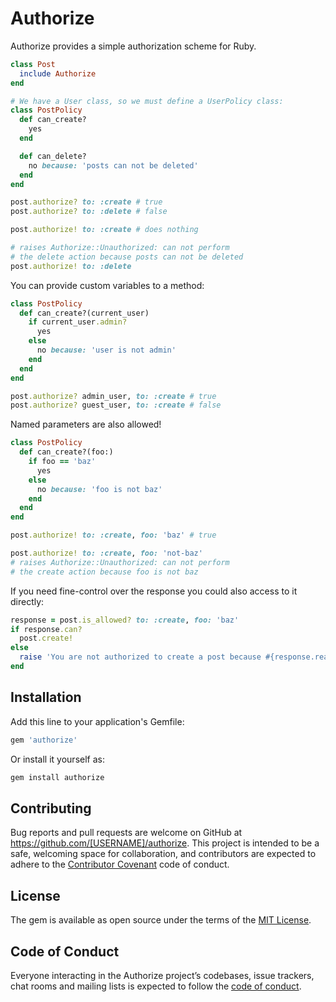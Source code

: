 # Authorize

Authorize provides a simple authorization scheme for Ruby.

```ruby
class Post
  include Authorize
end

# We have a User class, so we must define a UserPolicy class:
class PostPolicy
  def can_create?
    yes
  end

  def can_delete?
    no because: 'posts can not be deleted'
  end
end

post.authorize? to: :create # true
post.authorize? to: :delete # false

post.authorize! to: :create # does nothing

# raises Authorize::Unauthorized: can not perform
# the delete action because posts can not be deleted
post.authorize! to: :delete
```

You can provide custom variables to a method:

```ruby
class PostPolicy
  def can_create?(current_user)
    if current_user.admin?
      yes
    else
      no because: 'user is not admin'
    end
  end
end

post.authorize? admin_user, to: :create # true
post.authorize? guest_user, to: :create # false
```

Named parameters are also allowed!

```ruby
class PostPolicy
  def can_create?(foo:)
    if foo == 'baz'
      yes
    else
      no because: 'foo is not baz'
    end
  end
end

post.authorize! to: :create, foo: 'baz' # true

post.authorize! to: :create, foo: 'not-baz'
# raises Authorize::Unauthorized: can not perform
# the create action because foo is not baz
```

If you need fine-control over the response you could also access to it directly:

```ruby
response = post.is_allowed? to: :create, foo: 'baz'
if response.can?
  post.create!
else
  raise 'You are not authorized to create a post because #{response.reason}'
end
```

## Installation

Add this line to your application's Gemfile:

```ruby
gem 'authorize'
```

Or install it yourself as:

```ruby
gem install authorize
```

## Contributing

Bug reports and pull requests are welcome on GitHub at https://github.com/[USERNAME]/authorize. This project is intended to be a safe, welcoming space for collaboration, and contributors are expected to adhere to the [Contributor Covenant](http://contributor-covenant.org) code of conduct.

## License

The gem is available as open source under the terms of the [MIT License](https://opensource.org/licenses/MIT).

## Code of Conduct

Everyone interacting in the Authorize project’s codebases, issue trackers, chat rooms and mailing lists is expected to follow the [code of conduct](https://github.com/[USERNAME]/authorize/blob/master/CODE_OF_CONDUCT.md).

